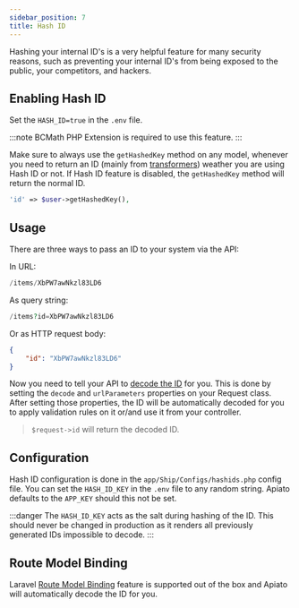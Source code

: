 ```yaml
---
sidebar_position: 7
title: Hash ID
---
```


Hashing your internal ID's is a very helpful feature for many security reasons,
such as preventing your internal ID's from being exposed to the public, your competitors, and hackers.

## Enabling Hash ID

Set the `HASH_ID=true` in the `.env` file.

:::note
BCMath PHP Extension is required to use this feature.
:::

Make sure to always use the `getHashedKey` method on any model,
whenever you need to return an ID (mainly from [transformers](../components/main-components/transformers.md))
weather you are using Hash ID or not.
If Hash ID feature is disabled, the `getHashedKey` method will return the normal ID.

```php
'id' => $user->getHashedKey(),
```

## Usage

There are three ways to pass an ID to your system via the API:

In URL:
  
```php
/items/XbPW7awNkzl83LD6
```

As query string:
    
```php
/items?id=XbPW7awNkzl83LD6
```

Or as HTTP request body:
    
```json
{
    "id": "XbPW7awNkzl83LD6"
}
```
Now you need to tell your API to [decode the ID](../components/main-components/requests.md#request-properties) for you.
This is done by setting the `decode` and `urlParameters` properties on your Request class.
After setting those properties,
the ID will be automatically decoded for you to apply validation rules on it or/and use it from your controller.
> `$request->id` will return the decoded ID.

## Configuration

Hash ID configuration is done in the `app/Ship/Configs/hashids.php` config file.
You can set the `HASH_ID_KEY` in the `.env` file to any random string.
Apiato defaults to the `APP_KEY` should this not be set.

:::danger
The `HASH_ID_KEY` acts as the salt during hashing of the ID. This should never be changed in production
as it renders all previously generated IDs impossible to decode.
:::


## Route Model Binding

Laravel [Route Model Binding](https://laravel.com/docs/routing#route-model-binding) feature is supported out of the box and Apiato will automatically decode the ID for you.
